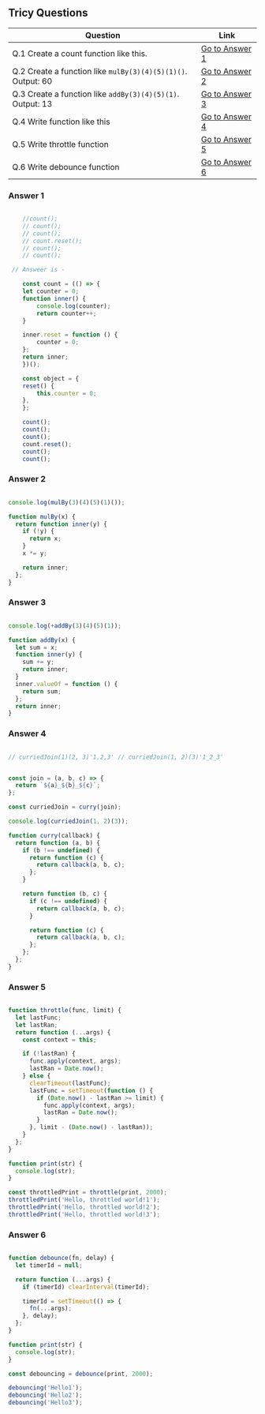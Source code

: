 ## Tricy Questions

| Question | Link |
|----------|------|
| Q.1 Create a count function like this. | [Go to Answer 1](#answer-1) |
| Q.2 Create a function like `mulBy(3)(4)(5)(1)()`. Output: 60 | [Go to Answer 2](#answer-2) |
| Q.3 Create a function like `addBy(3)(4)(5)(1)`. Output: 13 | [Go to Answer 3](#answer-3) |
| Q.4 Write function like this | [Go to Answer 4](#answer-4) |
| Q.5 Write throttle function | [Go to Answer 5](#answer-5) |
| Q.6 Write debounce function | [Go to Answer 6](#answer-6) |





### Answer 1

```js

    //count();
    // count();
    // count();
    // count.reset();
    // count();
    // count();

 // Answeer is -

    const count = (() => {
    let counter = 0;
    function inner() {
        console.log(counter);
        return counter++;
    }

    inner.reset = function () {
        counter = 0;
    };
    return inner;
    })();

    const object = {
    reset() {
        this.counter = 0;
    },
    };

    count();
    count();
    count();
    count.reset();
    count();
    count();

```
### Answer 2

```js

console.log(mulBy(3)(4)(5)(1)());

function mulBy(x) {
  return function inner(y) {
    if (!y) {
      return x;
    }
    x *= y;

    return inner;
  };
}

```

### Answer 3

```js

console.log(+addBy(3)(4)(5)(1));

function addBy(x) {
  let sum = x;
  function inner(y) {
    sum += y;
    return inner;
  }
  inner.valueOf = function () {
    return sum;
  };
  return inner;
}
```

### Answer 4

```js

// curriedJoin(1)(2, 3)'1,2,3' // curriedJoin(1, 2)(3)'1_2_3'


const join = (a, b, c) => {
  return `${a}_${b}_${c}`;
};

const curriedJoin = curry(join);

console.log(curriedJoin(1, 2)(3));

function curry(callback) {
  return function (a, b) {
    if (b !== undefined) {
      return function (c) {
        return callback(a, b, c);
      };
    }

    return function (b, c) {
      if (c !== undefined) {
        return callback(a, b, c);
      }

      return function (c) {
        return callback(a, b, c);
      };
    };
  };
}
```

### Answer 5

```js

function throttle(func, limit) {
  let lastFunc;
  let lastRan;
  return function (...args) {
    const context = this;

    if (!lastRan) {
      func.apply(context, args);
      lastRan = Date.now();
    } else {
      clearTimeout(lastFunc);
      lastFunc = setTimeout(function () {
        if (Date.now() - lastRan >= limit) {
          func.apply(context, args);
          lastRan = Date.now();
        }
      }, limit - (Date.now() - lastRan));
    }
  };
}

function print(str) {
  console.log(str);
}

const throttledPrint = throttle(print, 2000);
throttledPrint('Hello, throttled world!1');
throttledPrint('Hello, throttled world!2');
throttledPrint('Hello, throttled world!3');

```

### Answer 6

```js

function debounce(fn, delay) {
  let timerId = null;

  return function (...args) {
    if (timerId) clearInterval(timerId);

    timerId = setTimeout(() => {
      fn(...args);
    }, delay);
  };
}

function print(str) {
  console.log(str);
}

const debouncing = debounce(print, 2000);

debouncing('Hello1');
debouncing('Hello2');
debouncing('Hello3');


```